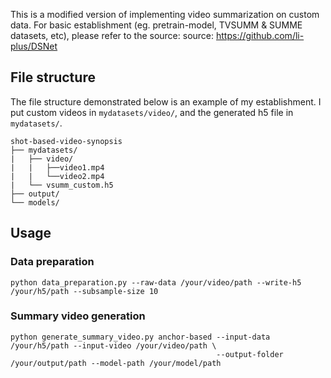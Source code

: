 This is a modified version of implementing video summarization on custom data.
For basic establishment (eg. pretrain-model, TVSUMM & SUMME datasets, etc), please refer to the source: source: https://github.com/li-plus/DSNet

## File structure 
The file structure demonstrated below is an example of my establishment.
I put custom videos in `mydatasets/video/`, and the generated h5 file in `mydatasets/`.
```
shot-based-video-synopsis
├── mydatasets/
|   ├── video/
|   |   ├──video1.mp4
|   |   └──video2.mp4
|   └── vsumm_custom.h5
├── output/
└── models/
```

## Usage
### Data preparation
```
python data_preparation.py --raw-data /your/video/path --write-h5 /your/h5/path --subsample-size 10
```
### Summary video generation
```
python generate_summary_video.py anchor-based --input-data /your/h5/path --input-video /your/video/path \
                                              --output-folder /your/output/path --model-path /your/model/path 
```